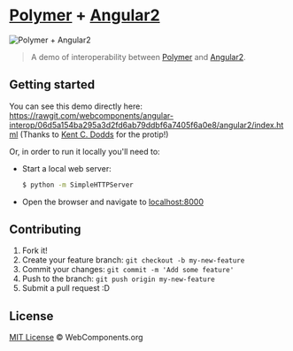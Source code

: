 # [Polymer](http://www.polymer-project.org/) + [Angular2](http://angular.io/)

![Polymer + Angular2](https://cloud.githubusercontent.com/assets/1699357/15891323/4ea3136c-2d74-11e6-98f7-55e0fdd16867.png)

> A demo of interoperability between [Polymer](http://www.polymer-project.org/) and [Angular2](http://angular.io/).


## Getting started

You can see this demo directly here: https://rawgit.com/webcomponents/angular-interop/06d5a154ba295a3d2fd6ab79ddbf6a7405f6a0e8/angular2/index.html
(Thanks to [Kent C. Dodds](https://github.com/kentcdodds) for the protip!)

Or, in order to run it locally you'll need to:

* Start a local web server:

    ```sh
    $ python -m SimpleHTTPServer
    ```

* Open the browser and navigate to [localhost:8000](http://localhost:8000/)

## Contributing

1. Fork it!
2. Create your feature branch: `git checkout -b my-new-feature`
3. Commit your changes: `git commit -m 'Add some feature'`
4. Push to the branch: `git push origin my-new-feature`
5. Submit a pull request :D

## License

[MIT License](http://webcomponentsorg.mit-license.org/) © WebComponents.org

